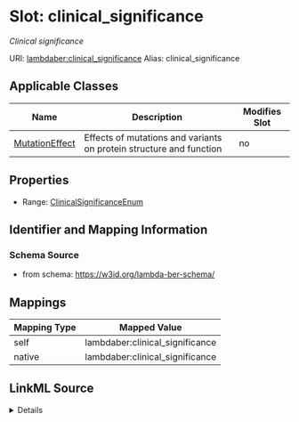 

# Slot: clinical_significance 


_Clinical significance_





URI: [lambdaber:clinical_significance](https://w3id.org/lambda-ber-schema/clinical_significance)
Alias: clinical_significance

<!-- no inheritance hierarchy -->





## Applicable Classes

| Name | Description | Modifies Slot |
| --- | --- | --- |
| [MutationEffect](MutationEffect.md) | Effects of mutations and variants on protein structure and function |  no  |






## Properties

* Range: [ClinicalSignificanceEnum](ClinicalSignificanceEnum.md)




## Identifier and Mapping Information






### Schema Source


* from schema: https://w3id.org/lambda-ber-schema/




## Mappings

| Mapping Type | Mapped Value |
| ---  | ---  |
| self | lambdaber:clinical_significance |
| native | lambdaber:clinical_significance |




## LinkML Source

<details>
```yaml
name: clinical_significance
description: Clinical significance
from_schema: https://w3id.org/lambda-ber-schema/
rank: 1000
alias: clinical_significance
owner: MutationEffect
domain_of:
- MutationEffect
range: ClinicalSignificanceEnum

```
</details>